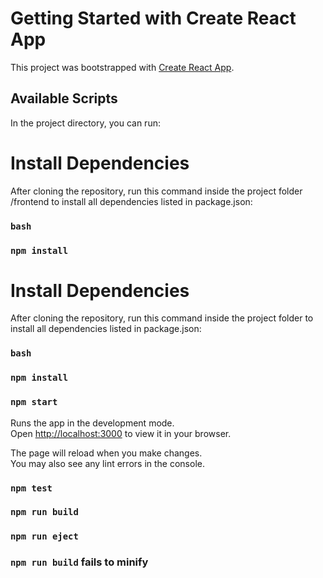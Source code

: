 




# Getting Started with Create React App

This project was bootstrapped with [Create React App](https://github.com/facebook/create-react-app).

## Available Scripts

In the project directory, you can run:

# Install Dependencies
After cloning the repository, run this command inside the project folder /frontend to install all dependencies listed in package.json:

### `bash`

### `npm install`
# Install Dependencies
After cloning the repository, run this command inside the project folder to install all dependencies listed in package.json:

### `bash`

### `npm install`







### `npm start`

Runs the app in the development mode.\
Open [http://localhost:3000](http://localhost:3000) to view it in your browser.

The page will reload when you make changes.\
You may also see any lint errors in the console.

### `npm test`

### `npm run build`

### `npm run eject`

### `npm run build` fails to minify
